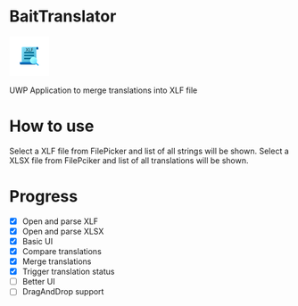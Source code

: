 # BaitTranslator
![](BaitTranslator/Assets/SmallTile.scale-100.png)

UWP Application to merge translations into XLF file
# How to use
Select a XLF file from FilePicker and list of all strings will be shown.
Select a XLSX file from FilePciker and list of all translations will be shown.
# Progress

- [x] Open and parse XLF
- [x] Open and parse XLSX
- [x] Basic UI
- [x] Compare translations
- [x] Merge translations
- [x] Trigger translation status
- [ ] Better UI
- [ ] DragAndDrop support
